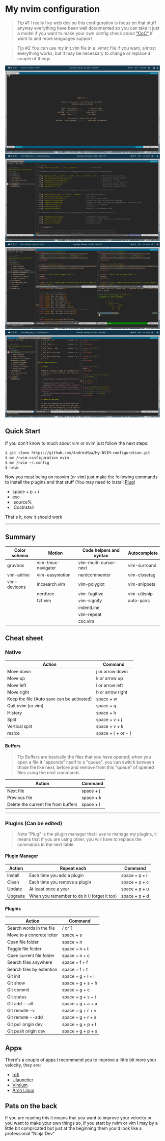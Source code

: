 # My nvim configuration

> Tip #1
> I really like web dev so this configuration is focus on that stuff anyway everything have been well documented so you can take it just a model if you want to make your own config check about ["CoC"](https://github.com/neoclide/coc.nvim) if want to add more languages support

> Tip #2
> You can use my init.vim file in a .vimrc file if you want, almost everything works, but it may be necessary to change or replace a couple of things

![nvim](./.examples/nvim_0.png)
![nvim](./.examples/nvim_1.png)
![nvim](./.examples/nvim_2.png)
![nvim](./.examples/nvim_3.png)

## Quick Start

If you don't know to much about vim or nvim just follow the next steps:

```
$ git clone https://github.com/AndresMpa/My-NVIM-configuration.git
$ mv /nvim-configuration nvim
$ mv /nvim ~/.config
$ nvim
```

Now you must being on neovim (or vim) just make the following commands to install the plugins and that stuff (You may need to install [Plug](https://github.com/junegunn/vim-plug))

- space + p + i
- esc
- :source%
- :CocInstall

That's it, now it should work

---

## Summary

| Color schema | Motion             | Code helpers and syntax | Autocomplete |
| ------------ | ------------------ | ----------------------- | ------------ |
| gruvbox      | vim-tmux-navigator | vim-multi-cursor-next   | vim-surround |
| vim-airline  | vim-easymotion     | nerdcommenter           | vim-closetag |
| vim-devicons | incsearch.vim      | vim-polyglot            | vim-snippets |
|              | nerdtree           | vim-fugitive            | vim-ultisnip |
|              | fzf.vim            | vim-signify             | auto-pairs   |
|              |                    | indentLine              |              |
|              |                    | vim-repeat              |              |
|              |                    | coc.vim                 |              |

## Cheat sheet

### Native

| Action                                     | Command            |
| ------------------------------------------ | ------------------ |
| Move down                                  | j or arrow down    |
| Move up                                    | k or arrow up      |
| Move left                                  | l or arrow left    |
| Move right                                 | h or arrow right   |
| Keep the file (Auto save can be activated) | space + w          |
| Quit nvim (or vim)                         | space + q          |
| History                                    | space + h          |
| Split                                      | space + v + j      |
| Vertical split                             | space + v + k      |
| rezice                                     | space + { + or - } |

#### Buffers

> Tip
> Buffers are basically the files that you have opened; when you open a file it "appends" itself to a "queue", you can switch between those file like next, before and remove from this "queue" of opened files using the next commands

| Action                               | Command   |
| ------------------------------------ | --------- |
| Next file                            | space + j |
| Previous file                        | space + k |
| Delete the current file from buffers | space + l |

---

### Plugins (Can be edited)

> Note
> "Plug" is the plugin manager that I use to manage my plugins, it means that if you are using other, you will have to replace the commands in the next table

#### Plugin Manager

| Action  | Repeat each                                  | Command       |
| ------- | -------------------------------------------- | ------------- |
| Install | Each time you add a plugin                   | space + p + i |
| Clean   | Each time you remove a plugin                | space + p + c |
| Update  | At least once a year                         | space + p + u |
| Upgrade | When you remember to do it (I forget it too) | space + p + d |

#### Plugins

| Action                    | Command           |
| ------------------------- | ----------------- |
| Search words in the file  | / or ?            |
| Move to a concrete letter | space + s         |
| Open file folder          | space + n         |
| Toggle file folder        | space + n + t     |
| Open current file folder  | space + n + c     |
| Search files anywhere     | space + f + f     |
| Search files by extention | space + f + t     |
| Git init                  | space + g + i + i |
| Git show                  | space + g + s + h |
| Git commit                | space + g + c     |
| Git status                | space + g + s + t |
| Git add --all             | space + g + a + a |
| Git remote -v             | space + g + r + v |
| Git remote --add          | space + g + r + a |
| Git pull origin dev       | space + g + p + l |
| Git push origin dev       | space + g + p + s |

## Apps

There's a couple of apps I recommend you to improve a little bit more your velocity, they are:

- [rofi](https://github.com/davatorium/rofi)
- [Ulauncher](https://ulauncher.io/)
- [Vimium](https://addons.mozilla.org/es/firefox/addon/vimium-ff/?utm_source=addons.mozilla.org&utm_medium=referral&utm_content=search)
- [Arch Linux](https://github.com/AndresMpa/dotfiles)

## Pats on the back

If you are reading this it means that you want to improve your velocity or you want to make your own things so, if you start by nvim or vim I may by a little bit complicated but just at the beginning them you'd look like a professional "Ninja Dev"
